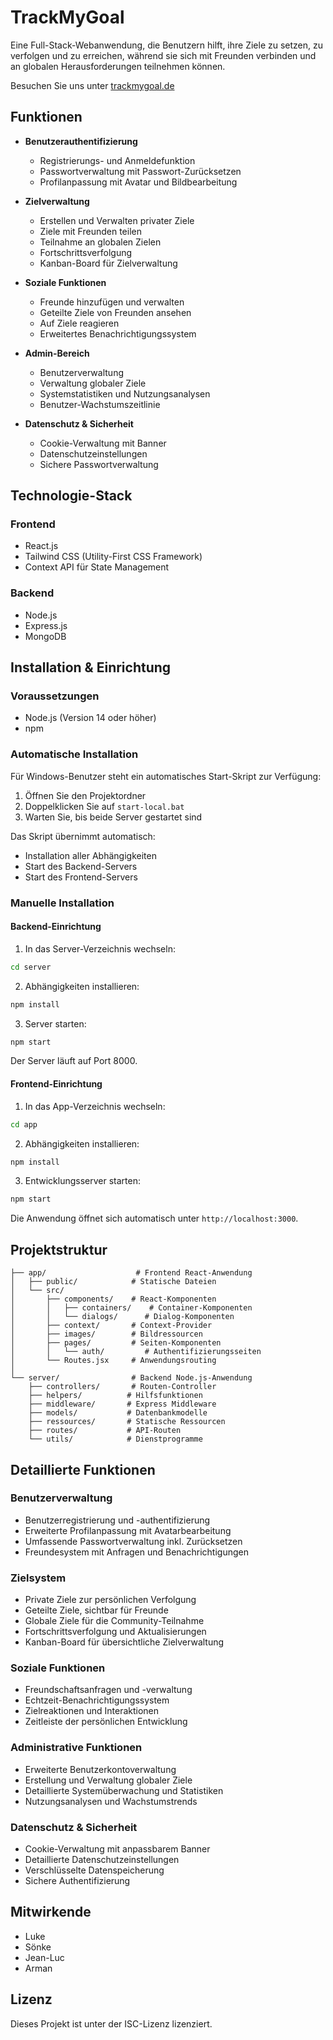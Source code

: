 # TrackMyGoal

Eine Full-Stack-Webanwendung, die Benutzern hilft, ihre Ziele zu setzen, zu verfolgen und zu erreichen, während sie sich mit Freunden verbinden und an globalen Herausforderungen teilnehmen können.

Besuchen Sie uns unter [trackmygoal.de](https://trackmygoal.de)

## Funktionen

-   **Benutzerauthentifizierung**

    -   Registrierungs- und Anmeldefunktion
    -   Passwortverwaltung mit Passwort-Zurücksetzen
    -   Profilanpassung mit Avatar und Bildbearbeitung

-   **Zielverwaltung**

    -   Erstellen und Verwalten privater Ziele
    -   Ziele mit Freunden teilen
    -   Teilnahme an globalen Zielen
    -   Fortschrittsverfolgung
    -   Kanban-Board für Zielverwaltung

-   **Soziale Funktionen**

    -   Freunde hinzufügen und verwalten
    -   Geteilte Ziele von Freunden ansehen
    -   Auf Ziele reagieren
    -   Erweitertes Benachrichtigungssystem

-   **Admin-Bereich**

    -   Benutzerverwaltung
    -   Verwaltung globaler Ziele
    -   Systemstatistiken und Nutzungsanalysen
    -   Benutzer-Wachstumszeitlinie

-   **Datenschutz & Sicherheit**
    -   Cookie-Verwaltung mit Banner
    -   Datenschutzeinstellungen
    -   Sichere Passwortverwaltung

## Technologie-Stack

### Frontend

-   React.js
-   Tailwind CSS (Utility-First CSS Framework)
-   Context API für State Management

### Backend

-   Node.js
-   Express.js
-   MongoDB

## Installation & Einrichtung

### Voraussetzungen

-   Node.js (Version 14 oder höher)
-   npm

### Automatische Installation

Für Windows-Benutzer steht ein automatisches Start-Skript zur Verfügung:

1. Öffnen Sie den Projektordner
2. Doppelklicken Sie auf `start-local.bat`
3. Warten Sie, bis beide Server gestartet sind

Das Skript übernimmt automatisch:

-   Installation aller Abhängigkeiten
-   Start des Backend-Servers
-   Start des Frontend-Servers

### Manuelle Installation

#### Backend-Einrichtung

1. In das Server-Verzeichnis wechseln:

```bash
cd server
```

2. Abhängigkeiten installieren:

```bash
npm install
```

3. Server starten:

```bash
npm start
```

Der Server läuft auf Port 8000.

#### Frontend-Einrichtung

1. In das App-Verzeichnis wechseln:

```bash
cd app
```

2. Abhängigkeiten installieren:

```bash
npm install
```

3. Entwicklungsserver starten:

```bash
npm start
```

Die Anwendung öffnet sich automatisch unter `http://localhost:3000`.

## Projektstruktur

```
├── app/                    # Frontend React-Anwendung
│   ├── public/            # Statische Dateien
│   └── src/
│       ├── components/    # React-Komponenten
│       │   ├── containers/    # Container-Komponenten
│       │   └── dialogs/      # Dialog-Komponenten
│       ├── context/       # Context-Provider
│       ├── images/        # Bildressourcen
│       ├── pages/         # Seiten-Komponenten
│       │   └── auth/         # Authentifizierungsseiten
│       └── Routes.jsx     # Anwendungsrouting
│
└── server/                # Backend Node.js-Anwendung
    ├── controllers/       # Routen-Controller
    ├── helpers/          # Hilfsfunktionen
    ├── middleware/       # Express Middleware
    ├── models/           # Datenbankmodelle
    ├── ressources/       # Statische Ressourcen
    ├── routes/           # API-Routen
    └── utils/            # Dienstprogramme
```

## Detaillierte Funktionen

### Benutzerverwaltung

-   Benutzerregistrierung und -authentifizierung
-   Erweiterte Profilanpassung mit Avatarbearbeitung
-   Umfassende Passwortverwaltung inkl. Zurücksetzen
-   Freundesystem mit Anfragen und Benachrichtigungen

### Zielsystem

-   Private Ziele zur persönlichen Verfolgung
-   Geteilte Ziele, sichtbar für Freunde
-   Globale Ziele für die Community-Teilnahme
-   Fortschrittsverfolgung und Aktualisierungen
-   Kanban-Board für übersichtliche Zielverwaltung

### Soziale Funktionen

-   Freundschaftsanfragen und -verwaltung
-   Echtzeit-Benachrichtigungssystem
-   Zielreaktionen und Interaktionen
-   Zeitleiste der persönlichen Entwicklung

### Administrative Funktionen

-   Erweiterte Benutzerkontoverwaltung
-   Erstellung und Verwaltung globaler Ziele
-   Detaillierte Systemüberwachung und Statistiken
-   Nutzungsanalysen und Wachstumstrends

### Datenschutz & Sicherheit

-   Cookie-Verwaltung mit anpassbarem Banner
-   Detaillierte Datenschutzeinstellungen
-   Verschlüsselte Datenspeicherung
-   Sichere Authentifizierung

## Mitwirkende

-   Luke
-   Sönke
-   Jean-Luc
-   Arman

## Lizenz

Dieses Projekt ist unter der ISC-Lizenz lizenziert.
